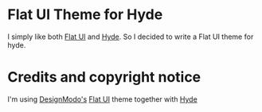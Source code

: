 # Flat UI Theme for Hyde

I simply like both [Flat UI](https://github.com/designmodo/Flat-UI) and [Hyde](https://github.com/hyde/hyde).
So I decided to write a Flat UI theme for hyde.

# Credits and copyright notice

I'm using [DesignModo's](http://designmodo.com/) [Flat UI](https://github.com/designmodo/Flat-UI) theme together with [Hyde](https://github.com/hyde/hyde)